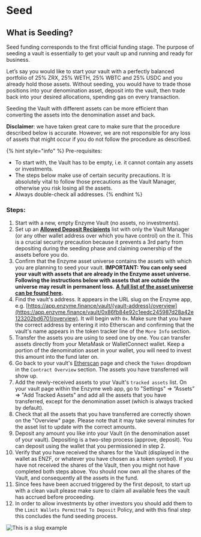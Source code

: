 # Seed

## What is Seeding?

Seed funding corresponds to the first official funding stage. The purpose of seeding a vault is essentially to get your vault up and running and ready for business.

Let’s say you would like to start your vault with a perfectly balanced portfolio of 25% ZRX, 25% WETH, 25% WBTC and 25% USDC and you already hold those assets. Without seeding, you would have to trade those positions into your denomination asset, deposit into the vault, then trade back into your desired allocations, spending gas on every transaction.

Seeding the Vault with different assets can be more efficient than converting the assets into the denomination asset and back.

**Disclaimer**: we have taken great care to make sure that the procedure described below is accurate. However, we are not responsible for any loss of assets that might occur if you do not follow the procedure as described.

{% hint style="info" %}
Pre-requisites:

* To start with, the Vault has to be empty, i.e. it cannot contain any assets or investments.
* The steps below make use of certain security precautions. It is absolutely vital to follow those precautions as the Vault Manager, otherwise you risk losing all the assets.
* Always double-check all addresses.
{% endhint %}

### **Steps**:

1. Start with a new, empty Enzyme Vault (no assets, no investments).
2. Set up an [**Allowed Deposit Recipients**](investments.md) list with only the Vault Manager (or any other wallet address over which you have control) on the it. This is a crucial security precaution because it prevents a 3rd party from depositing during the seeding phase and claiming ownership of the assets before you do.
3. Confirm that the Enzyme asset universe contains the assets with which you are planning to seed your vault. **IMPORTANT: You can only seed your vault with assets that are already in the Enzyme asset universe. Following the instructions below with assets that are outside the universe may result in permanent loss.** [**A full list of the asset universe can be found here**](https://app.enzyme.finance/network/assets)**.**
4. Find the vault's address. It appears in the URL slug on the Enzyme app, e.g. [https://app.enzyme.finance/vault/{vault-address}/overview](https://app.enzyme.finance/vault/0x86fb84e92c1eedc245987d28a42e123202bd6701/overview). It will begin with `0x`. Make sure that you have the correct address by entering it into Etherscan and confirming that the vault's name appears in the token tracker line of the `More Info` section.
5. Transfer the assets you are using to seed one by one. You can transfer assets directly from your MetaMask or WalletConnect wallet. Keep a portion of the denomination asset in your wallet, you will need to invest this amount into the fund later on.
6. Go back to your vault's [Etherscan](https://etherscan.io/) page and check the `Token` dropdown in the `Contract Overview` section. The assets you have transferred will show up.
7. Add the newly-received assets to your Vault's `tracked assets` list. On your vault page within the Enzyme web app, go to "Settings" => “Assets” => "Add Tracked Assets" and add all the assets that you have transferred, except for the denomination asset (which is always tracked by default).
8. Check that all the assets that you have transferred are correctly shown on the "Overview" page. Please note that it may take several minutes for the asset list to update with the correct amounts.
9. Deposit any amount you like into your Vault (in the denomination asset of your vault). Depositing is a two-step process (approve, deposit). You can deposit using the wallet that you permissioned in step 2.
10. Verify that you have received the shares for the Vault (displayed in the wallet as ENZF, or whatever you have chosen as a token symbol). If you have not received the shares of the Vault, then you might not have completed both steps above. You should now own all the shares of the Vault, and consequently all the assets in the fund.
11. Since fees have been accrued triggered by the first deposit, to start up with a clean vault please make sure to claim all available fees the vault has accrued before proceeding.
12. In order to allow investments by other investors you should add them to the `Limit Wallets Permitted To Deposit` Policy, and with this final step this concludes the fund seeding process.

![This is a slug example](<../../.gitbook/assets/slug\_2 (1).png>)
